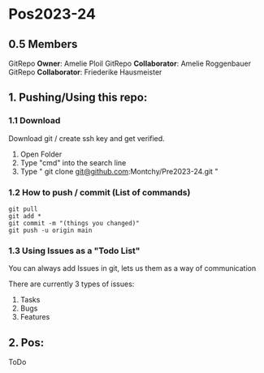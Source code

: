 # Pos2023-24
## 0.5 Members

GitRepo **Owner**: Amelie Ploil
GitRepo **Collaborator**: Amelie Roggenbauer
GitRepo **Collaborator**: Friederike Hausmeister

## 1. Pushing/Using this repo:
### 1.1 Download
Download git / create ssh key and get verified.
1. Open Folder 
2. Type "cmd" into the search line
3. Type " git clone git@github.com:Montchy/Pre2023-24.git "
### 1.2 How to push / commit (List of commands)
```
git pull
git add *
git commit -m "(things you changed)"
git push -u origin main
```
### 1.3 Using Issues as a "Todo List"
You can always add Issues in git, lets us them as a way of communication

There are currently 3 types of issues:

1. Tasks
2. Bugs
3. Features


## 2. Pos:

ToDo

